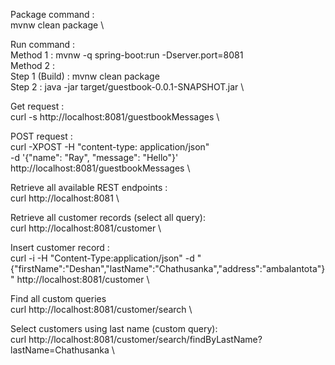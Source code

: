 Package command : \
mvnw clean package \

Run command : \
Method 1 : mvnw -q spring-boot:run -Dserver.port=8081 \
Method 2 : \
Step 1 (Build) : mvnw clean package \
Step 2 : java -jar target/guestbook-0.0.1-SNAPSHOT.jar \

Get request : \
curl -s http://localhost:8081/guestbookMessages \

POST request : \
curl -XPOST -H "content-type: application/json" \
  -d '{"name": "Ray", "message": "Hello"}' \
  http://localhost:8081/guestbookMessages \
  
  
  
Retrieve all available REST endpoints : \
curl http://localhost:8081 \

Retrieve all customer records (select all query): \
curl http://localhost:8081/customer \

Insert customer record : \
curl -i -H "Content-Type:application/json" -d "{\"firstName\":\"Deshan\",\"lastName\":\"Chathusanka\",\"address\":\"ambalantota\"}" http://localhost:8081/customer \

Find all custom queries \
curl http://localhost:8081/customer/search \

Select customers using last name (custom query): \
curl http://localhost:8081/customer/search/findByLastName?lastName=Chathusanka \